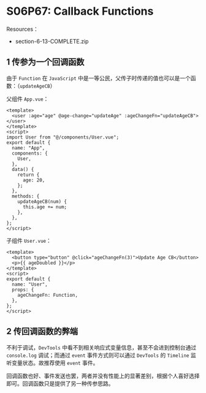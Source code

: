 # S06P67: Callback Functions



Resources：

- section-6-13-COMPLETE.zip



## 1 传参为一个回调函数

由于 `Function` 在 `JavaScript` 中是一等公民，父传子时传递的值也可以是一个函数：（`updateAgeCB`）

父组件 `App.vue`：

```vue
<template>
  <user :age="age" @age-change="updateAge" :ageChangeFn="updateAgeCB"></user>
</template>
<script>
import User from "@/components/User.vue";
export default {
  name: "App",
  components: {
    User,
  },
  data() {
    return {
      age: 20,
    };
  },
  methods: {
    updateAgeCB(num) {
      this.age += num;
    },
  },
};
</script>
```

子组件 `User.vue`：

```vue
<template>
  <button type="button" @click="ageChangeFn(3)">Update Age CB</button>
  <p>{{ ageDoubled }}</p>
</template>
<script>
export default {
  name: "User",
  props: {
    ageChangeFn: Function,
  },
};
</script>
```



## 2 传回调函数的弊端

不利于调试，`DevTools` 中看不到相关响应式变量信息，甚至不会进到控制台通过 `console.log` 调试；而通过 `event` 事件方式则可以通过 `DevTools` 的 `Timeline` 监听变量状态。故推荐使用 `event` 事件。

回调函数也好、事件发送也罢，两者并没有性能上的显著差别，根据个人喜好选择即可。回调函数只是提供了另一种传参思路。


